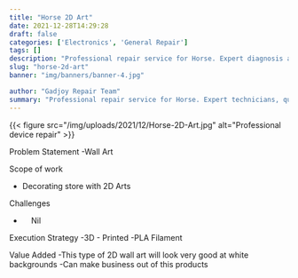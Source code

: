 ```yaml
---
title: "Horse 2D Art"
date: 2021-12-28T14:29:28
draft: false
categories: ['Electronics', 'General Repair']
tags: []
description: "Professional repair service for Horse. Expert diagnosis and quality repairs in Bangalore."
slug: "horse-2d-art"
banner: "img/banners/banner-4.jpg"

author: "Gadjoy Repair Team"
summary: "Professional repair service for Horse. Expert technicians, quality parts, warranty included."
---
```


{{< figure src="/img/uploads/2021/12/Horse-2D-Art.jpg" alt="Professional device repair" >}}

Problem Statement -Wall Art

Scope of work

- Decorating store with 2D Arts

Challenges

- &nbsp;&nbsp;&nbsp; Nil

Execution Strategy -3D - Printed -PLA Filament

Value Added -This type of 2D wall art will look very good at white backgrounds -Can make business out of this products